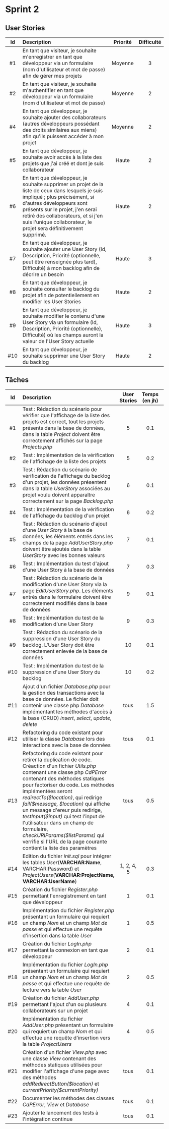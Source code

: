 # Sprint 2

## User Stories

| Id    | Description | Priorité | Difficulté |
| :---: | :---------- | :------: | :--------: |
| #1  | En tant que visiteur, je souhaite m'enregistrer en tant que développeur via un formulaire (nom d'utilisateur et mot de passe) afin de gérer mes projets | Moyenne | 3 |
| #2  | En tant que visiteur, je souhaite m'authentifier en tant que développeur via un formulaire (nom d'utilisateur et mot de passe) | Moyenne | 2 |
| #4  | En tant que développeur, je souhaite ajouter des collaborateurs (autres développeurs possédant des droits similaires aux miens) afin qu'ils puissent accéder à mon projet | Moyenne | 2 |
| #5  | En tant que développeur, je souhaite avoir accès à la liste des projets que j'ai créé et dont je suis collaborateur | Haute | 2 |
| #6  | En tant que développeur, je souhaite supprimer un projet de la liste de ceux dans lesquels je suis impliqué ; plus précisément, si d'autres développeurs sont présents sur le projet, j'en serai retiré des collaborateurs, et si j'en suis l'unique collaborateur, le projet sera définitivement supprimé. | Haute | 2 |
| #7  | En tant que développeur, je souhaite ajouter une User Story (Id, Description, Priorité (optionnelle, peut être renseignée plus tard), Difficulté) à mon backlog afin de décrire un besoin | Haute | 3 |
| #8  | En tant que développeur, je souhaite consulter le backlog du projet afin de potentiellement en modifier les User Stories | Haute | 2 |
| #9  | En tant que développeur, je souhaite modifier le contenu d'une User Story via un formulaire (Id, Description, Priorité (optionnelle), Difficulté) où les champs auront la valeur de l'User Story actuelle | Haute | 3 |
| #10  | En tant que développeur, je souhaite supprimer une User Story du backlog | Haute | 2 |

## Tâches

| Id    | Description | User Stories | Temps (en jh) | Développeur | Statut |
| :---: | :---------- | :----------: | :-----------: | :---------: | :----: |
| #1   | Test : Rédaction du scénario pour vérifier que l'affichage de la liste des projets est correct, tout les projets présents dans la base de données, dans la table *Project* doivent être correctement affichés sur la page *Projects.php* | 5 | 0.1 | Chemoune | DONE |
| #2   | Test : Implémentation de la vérification de l'affichage de la liste des projets | 5 | 0.2 | Chemoune | DONE |
| #3   | Test : Rédaction du scénario de vérification de l'affichage du backlog d'un projet, les données présentent dans la table *UserStory* associées au projet voulu doivent apparaître correctement sur la page *Backlog.php* | 6 | 0.1 | Chemoune | DONE |
| #4   | Test : Implémentation de la vérification de l'affichage du backlog d'un projet | 6 | 0.2 | Chemoune | DONE |
| #5   | Test : Rédaction du scénario d'ajout d'une *User Story* à la base de données, les éléments entrés dans les champs de la page *AddUserStory.php* doivent être ajoutés dans la table *UserStory* avec les bonnes valeurs | 7 | 0.1 | Chemoune | DOING |
| #6   | Test : Implémentation du test d'ajout d'une User Story à la base de données | 7 | 0.3 | Chemoune | DOING |
| #7   | Test : Rédaction du scénario de la modification d'une User Story via la page *EditUserStory.php*. Les éléments entrés dans le formulaire doivent être correctement modifiés dans la base de données | 9 | 0.1 | Chemoune | DOING |
| #8   | Test : Implémentation du test de la modification d'une User Story | 9 | 0.3 | Chemoune | DOING |
| #9   | Test : Rédaction du scénario de la suppression d'une User Story du backlog. L'User Story doit être correctement enlevée de la base de données | 10 | 0.1 | Pilleux | DONE |
| #10  | Test : Implémentation du test de la suppression d'une User Story du backlog | 10 | 0.2 | Pilleux | DONE |
| #11  | Ajout d'un fichier *Database.php* pour la gestion des transactions avec la base de données. Le fichier doit contenir une classe php *Database* implémentant les méthodes d'accès à la base (CRUD) *insert*, *select*, *update*, *delete* | tous | 1.5 | Pilleux | DONE |
| #12  | Refactoring du code existant pour utiliser la classe *Database* lors des interactions avec la base de données | tous | 0.1 | Pilleux | DONE |
| #13  | Refactoring du code existant pour retirer la duplication de code. Créaction d'un fichier *Utils.php* contenant une classe php *CdPError* contenant des méthodes statiques pour factoriser du code. Les méthodes implémentées seront *redirectTo(\$location)*, qui redirige *fail(\$message, \$location)* qui affiche un message d'ereur puis redirige, *testInput(\$input)* qui test l'input de l'utilisateur dans un champ de formulaire, *checkURIParams(\$listParams)* qui verrifie si l'URL de la page courante contient la liste des paramètres | tous | 0.5 | Pilleux | DONE |
| #14    | Edition du fichier *init.sql* pour intégrer les tables *User*(**VARCHAR:Name**, VARCHAR:Password) et *ProjectUsers*(**VARCHAR:ProjectName, VARCHAR:UserName**) | 1, 2, 4, 5 | 0.3 | SJC | DONE |
| #15    | Création du fichier *Register.php* permettant l'enregistrement en tant que développeur | 1 | 0.1 | SJC | DONE |
| #16    | Implémentation du fichier *Register.php* présentant un formulaire qui requiert un champ *Nom* et un champ *Mot de passe* et qui effectue une requête d'insertion dans la table *User* | 1 | 0.5 | SJC | DONE |
| #17    | Création du fichier *LogIn.php* permettant la connexion en tant que développeur | 2 | 0.1 | SJC | TODO |
| #18    | Implémentation du fichier *LogIn.php* présentant un formulaire qui requiert un champ *Nom* et un champ *Mot de passe* et qui effectue une requête de lecture vers la table *User* | 2 | 0.5 | SJC | TODO |
| #19    | Création du fichier *AddUser.php* permettant l'ajout d'un ou plusieurs collaborateurs sur un projet | 4 | 0.1 | SJC | TODO |
| #20    | Implémentation du fichier *AddUser.php* présentant un formulaire qui requiert un champ *Nom* et qui effectue une requête d'insertion vers la table *ProjectUsers* | 4 | 0.5 | SJC | TODO |
| #21    | Création d'un fichier *View.php* avec une classe *View* contenant des méthodes statiques utilisées pour modifier l'affichage d'une page avec des méthodes *addRedirectButton(\$location)* et *currentPriority(\$currentPriority)* | tous | 0.1 | Pilleux | DONE |
| #22 | Documenter les méthodes des classes *CdPError*, *View* et *Database* | tous | 0.1 | Pilleux | DONE |
| #23 | Ajouter le lancement des tests à l'intégration continue | tous | 0.1 | Pilleux | DONE |
